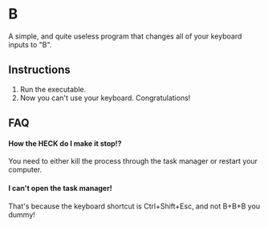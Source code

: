 # B
A simple, and quite useless program that changes all of your keyboard inputs to "B".
## Instructions
1. Run the executable.
2. Now you can't use your keyboard. Congratulations!
## FAQ
#### How the HECK do I make it stop!?
You need to either kill the process through the task manager or restart your computer.

#### I can't open the task manager!
That's because the keyboard shortcut is Ctrl+Shift+Esc, and not B+B+B you dummy!
